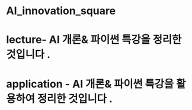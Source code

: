 # AI_innovation_square
# lecture- AI 개론& 파이썬 특강을 정리한 것입니다 .
# application - AI 개론& 파이썬 특강을 활용하여 정리한 것입니다 . 
